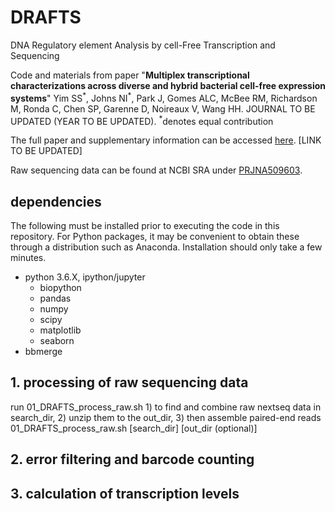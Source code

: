 # DRAFTS

DNA Regulatory element Analysis by cell-Free Transcription and Sequencing

<p>Code and materials from paper "<b>Multiplex transcriptional characterizations across diverse and hybrid bacterial cell-free expression systems</b>" Yim SS<sup>*</sup>, Johns NI<sup>*</sup>, Park J, Gomes ALC, McBee RM, Richardson M, Ronda C, Chen SP, Garenne D, Noireaux V, Wang HH. JOURNAL TO BE UPDATED (YEAR TO BE UPDATED). <sup>*</sup>denotes equal contribution</p>

<p>The full paper and supplementary information can be accessed <a href="http://wanglab.c2b2.columbia.edu/publications/">here</a>. [LINK TO BE UPDATED]</p>

<p>Raw sequencing data can be found at NCBI SRA under <a href="https://www.ncbi.nlm.nih.gov/bioproject/PRJNA509603">PRJNA509603</a>.</p>

## dependencies
The following must be installed prior to executing the code in this repository. For Python packages, it may be convenient to obtain these through a distribution such as Anaconda. Installation should only take a few minutes.
<UL>
<LI>python 3.6.X, ipython/jupyter
<UL>
<LI>biopython
<LI>pandas
<LI>numpy
<LI>scipy
<LI>matplotlib
<LI>seaborn
</UL>
<LI>bbmerge
</UL>

## 1. processing of raw sequencing data
run 01_DRAFTS_process_raw.sh 1) to find and combine raw nextseq data in search_dir, 2) unzip them to the out_dir, 3) then assemble paired-end reads
01_DRAFTS_process_raw.sh [search_dir] [out_dir (optional)]

## 2. error filtering and barcode counting

## 3. calculation of transcription levels
